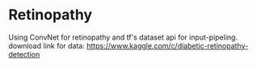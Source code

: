 # Retinopathy
Using ConvNet for retinopathy and tf's dataset api for input-pipeling.
download link for data: https://www.kaggle.com/c/diabetic-retinopathy-detection
